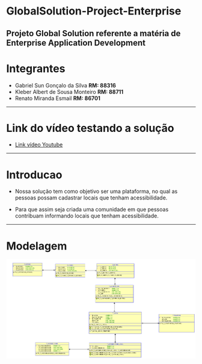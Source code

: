 # GlobalSolution-Project-Enterprise
Projeto Global Solution referente a matéria de Enterprise Application Development 
---------------------------------------------------------------------------------------------------------------------------------------------------- 

# Integrantes
 - Gabriel Sun Gonçalo da Silva                **RM: 88316**
 - Kleber Albert de Sousa Monteiro             **RM: 88711**
 - Renato Miranda Esmail                       **RM: 86701**

----------------------------------------------------------------------------------------------------------------------------------------------- 

# Link do vídeo testando a solução
- [Link vídeo Youtube](https://youtu.be/n4yIPu_418U)

---------------------------------------------------------------------------------------------------------------------------------------------------- 

# Introducao
- Nossa solução tem como objetivo ser uma plataforma, no qual as pessoas possam cadastrar locais que tenham acessibilidade.

- Para que assim seja criada uma comunidade em que pessoas contribuam informando locais que tenham acessibilidade.

---------------------------------------------------------------------------------------------------------------------------------------------------- 

# Modelagem
![Modelagem Projeto](imgs/img_modelagem.png)



